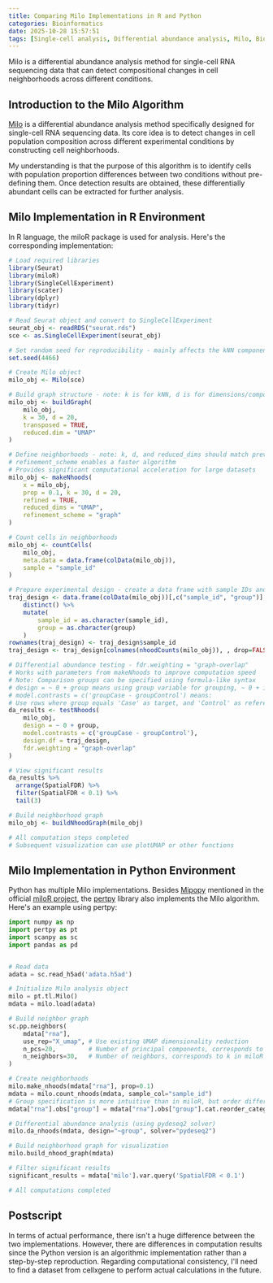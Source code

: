 ```yaml
---
title: Comparing Milo Implementations in R and Python
categories: Bioinformatics
date: 2025-10-28 15:57:51
tags: [Single-cell analysis, Differential abundance analysis, Milo, Bioinformatics]
---
```


Milo is a differential abundance analysis method for single-cell RNA sequencing data that can detect compositional changes in cell neighborhoods across different conditions.
<!-- more -->

## Introduction to the Milo Algorithm

[Milo](https://www.nature.com/articles/s41587-021-01033-z) is a differential abundance analysis method specifically designed for single-cell RNA sequencing data. Its core idea is to detect changes in cell population composition across different experimental conditions by constructing cell neighborhoods.

My understanding is that the purpose of this algorithm is to identify cells with population proportion differences between two conditions without pre-defining them. Once detection results are obtained, these differentially abundant cells can be extracted for further analysis.

## Milo Implementation in R Environment

In R language, the miloR package is used for analysis. Here's the corresponding implementation:

```r
# Load required libraries
library(Seurat)
library(miloR)
library(SingleCellExperiment)
library(scater)
library(dplyr)
library(tidyr)

# Read Seurat object and convert to SingleCellExperiment
seurat_obj <- readRDS("seurat.rds")
sce <- as.SingleCellExperiment(seurat_obj)

# Set random seed for reproducibility - mainly affects the kNN component
set.seed(4466)

# Create Milo object
milo_obj <- Milo(sce)

# Build graph structure - note: k is for kNN, d is for dimensions/components
milo_obj <- buildGraph(
    milo_obj,
    k = 30, d = 20,
    transposed = TRUE, 
    reduced.dim = "UMAP"
)

# Define neighborhoods - note: k, d, and reduced_dims should match previous step
# refinement_scheme enables a faster algorithm
# Provides significant computational acceleration for large datasets
milo_obj <- makeNhoods(
    x = milo_obj,
    prop = 0.1, k = 30, d = 20,
    refined = TRUE,
    reduced_dims = "UMAP",
    refinement_scheme = "graph"
)

# Count cells in neighborhoods
milo_obj <- countCells(
    milo_obj,
    meta.data = data.frame(colData(milo_obj)),
    sample = "sample_id"
)

# Prepare experimental design - create a data frame with sample IDs and group tags
traj_design <- data.frame(colData(milo_obj))[,c("sample_id", "group")] %>%
    distinct() %>%
    mutate(
        sample_id = as.character(sample_id),
        group = as.character(group)
    )
rownames(traj_design) <- traj_design$sample_id
traj_design <- traj_design[colnames(nhoodCounts(milo_obj)), , drop=FALSE]

# Differential abundance testing - fdr.weighting = "graph-overlap"
# Works with parameters from makeNhoods to improve computation speed
# Note: Comparison groups can be specified using formula-like syntax
# design = ~ 0 + group means using group variable for grouping, ~ 0 + is fixed syntax
# model.contrasts = c('groupCase - groupControl') means:
# Use rows where group equals 'Case' as target, and 'Control' as reference
da_results <- testNhoods(
    milo_obj,
    design = ~ 0 + group,
    model.contrasts = c('groupCase - groupControl'),
    design.df = traj_design,
    fdr.weighting = "graph-overlap"
)

# View significant results
da_results %>%
  arrange(SpatialFDR) %>%
  filter(SpatialFDR < 0.1) %>%
  tail(3)

# Build neighborhood graph
milo_obj <- buildNhoodGraph(milo_obj)

# All computation steps completed
# Subsequent visualization can use plotUMAP or other functions
```

## Milo Implementation in Python Environment

Python has multiple Milo implementations. Besides [Mipopy](milopy) mentioned in the official [miloR project](https://github.com/MarioniLab/miloR), the [pertpy](https://github.com/scverse/pertpy) library also implements the Milo algorithm. Here's an example using pertpy:

```python
import numpy as np
import pertpy as pt
import scanpy as sc
import pandas as pd


# Read data
adata = sc.read_h5ad('adata.h5ad')

# Initialize Milo analysis object
milo = pt.tl.Milo()
mdata = milo.load(adata)

# Build neighbor graph
sc.pp.neighbors(
    mdata["rna"],
    use_rep="X_umap", # Use existing UMAP dimensionality reduction
    n_pcs=20,         # Number of principal components, corresponds to d in miloR
    n_neighbors=30,   # Number of neighbors, corresponds to k in miloR
)

# Create neighborhoods
milo.make_nhoods(mdata["rna"], prop=0.1)
mdata = milo.count_nhoods(mdata, sample_col="sample_id")
# Group specification is more intuitive than in miloR, but order differs - Control comes first
mdata["rna"].obs["group"] = mdata["rna"].obs["group"].cat.reorder_categories(["Control", "Case"])

# Differential abundance analysis (using pydeseq2 solver)
milo.da_nhoods(mdata, design="~group", solver="pydeseq2")

# Build neighborhood graph for visualization
milo.build_nhood_graph(mdata)

# Filter significant results
significant_results = mdata['milo'].var.query('SpatialFDR < 0.1')

# All computations completed
```

## Postscript

In terms of actual performance, there isn't a huge difference between the two implementations. However, there are differences in computation results since the Python version is an algorithmic implementation rather than a step-by-step reproduction. Regarding computational consistency, I'll need to find a dataset from cellxgene to perform actual calculations in the future.
